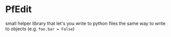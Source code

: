 # PfEdit
 small helper library that let's you write to python files the same way to write to objects (e.g. `foo.bar = False`)
